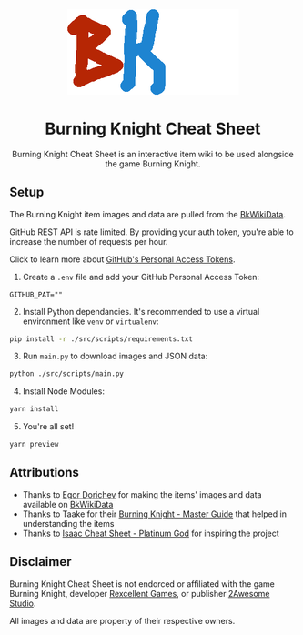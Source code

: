 <div align="center" style="margin-bottom:2.5rem;">
    <img src="./LOGO.png" style="margin:auto;" alt="BKCS Logo">
</div>

<h1 align="center">
    Burning Knight Cheat Sheet
</h1>

<p align="center">
   Burning Knight Cheat Sheet is an interactive item wiki to be used alongside the game Burning Knight.
</p>

## Setup

The Burning Knight item images and data are pulled from the [BkWikiData](https://github.com/RexcellentGames/BkWikiData).

GitHub REST API is rate limited. By providing your auth token, you're able to increase the number of requests per hour.

Click to learn more about [GitHub's Personal Access Tokens](https://docs.github.com/en/authentication/keeping-your-account-and-data-secure/managing-your-personal-access-tokens).

1. Create a `.env` file and add your GitHub Personal Access Token:

```
GITHUB_PAT=""
```

2. Install Python dependancies. It's recommended to use a virtual environment like `venv` or `virtualenv`:

```bash
pip install -r ./src/scripts/requirements.txt
```

3. Run `main.py` to download images and JSON data:

```bash
python ./src/scripts/main.py
```

4. Install Node Modules:

```bash
yarn install
```

5. You're all set!

```bash
yarn preview
```

## Attributions

- Thanks to [Egor Dorichev](https://github.com/egordorichev) for making the items' images and data available on [BkWikiData](https://github.com/RexcellentGames/BkWikiData)
- Thanks to Taake for their [Burning Knight - Master Guide](https://steamcommunity.com/sharedfiles/filedetails/?id=2138181453) that helped in understanding the items
- Thanks to [Isaac Cheat Sheet - Platinum God](https://platinumgod.co.uk/) for inspiring the project

## Disclaimer

Burning Knight Cheat Sheet is not endorced or affiliated with the game Burning Knight, developer [Rexcellent Games](https://rexcellentgames.com/), or publisher [2Awesome Studio](https://www.2awesomestudio.com/).

All images and data are property of their respective owners.
